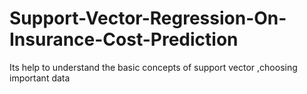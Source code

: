 # Support-Vector-Regression-On-Insurance-Cost-Prediction
Its help to understand the basic concepts of support vector ,choosing important data
